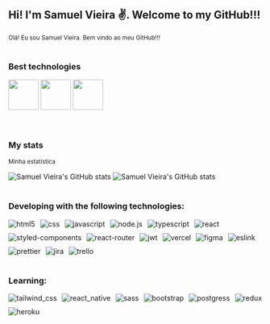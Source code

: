 ## Hi! I'm Samuel Vieira ✌️. Welcome to my GitHub!!!
<small>Olá! Eu sou Samuel Vieira. Bem vindo ao meu GitHub!!!</small>
</br>
</br>

### Best technologies

<div style="display: flex, gap: 35px">
    <img src="https://cdn.jsdelivr.net/gh/devicons/devicon/icons/javascript/javascript-original.svg" width="60"/>
    <img src="https://cdn.jsdelivr.net/gh/devicons/devicon/icons/react/react-original-wordmark.svg" width="60"/>
    <img src="https://cdn.jsdelivr.net/gh/devicons/devicon/icons/typescript/typescript-original.svg" width="60"/>
</div>
</br>
</br>


<!-- [![Linkedin](https://img.shields.io/badge/LinkedIn-0077B5?style=for-the-badge&logo=linkedin&logoColor=white/)](https://www.linkedin.com/in/sammvieira)
 -->

### My stats
<small>Minha estatística</small>

![Samuel Vieira's GitHub stats](https://github-readme-stats.vercel.app/api/top-langs/?username=SamSKS&count_private=true&theme=blue-green)
![Samuel Vieira's GitHub stats](https://github-readme-stats.vercel.app/api?username=SamSKS&show_icons=true&count_private=true&theme=dark)
</br>
</br>

### Developing with the following technologies:

<div style="display: flex; flex-wrap: wrap; justify-content: flex-start; gap: 10px">
    <img alt="html5" align="center"  src="https://img.shields.io/badge/HTML5-E34F26?style=for-the-badge&logo=html5&logoColor=white">
    <img alt="css" align="center" src="https://img.shields.io/badge/CSS3-1572B6?style=for-the-badge&logo=css3&logoColor=white">
    <img alt="javascript" align="center" src="https://img.shields.io/badge/JavaScript-F7DF1E?style=for-the-badge&logo=javascript&logoColor=black">
    <img alt="node.js" align="center" src="https://img.shields.io/badge/Node.js-43853D?style=for-the-badge&logo=node.js&logoColor=white">
    <img alt="typescript" align="center" src="https://img.shields.io/badge/TypeScript-007ACC?style=for-the-badge&logo=typescript&logoColor=white">
    <img alt="react" align="center" src="https://img.shields.io/badge/React-20232A?style=for-the-badge&logo=react&logoColor=61DAFB">
    <img alt="styled-components" align="center" src="https://img.shields.io/badge/styled--components-DB7093?style=for-the-badge&logo=styled-components&logoColor=white">
    <img alt="react-router" align="center" src="https://img.shields.io/badge/React_Router-CA4245?style=for-the-badge&logo=react-router&logoColor=white">
    <img alt="jwt" align="center" src="https://img.shields.io/badge/json%20web%20tokens-323330?style=for-the-badge&logo=json-web-tokens&logoColor=pink">
    <img alt="vercel" align="center" src="https://img.shields.io/badge/Vercel-000000?style=for-the-badge&logo=vercel&logoColor=white">
    <img alt="figma" align="center" src="https://img.shields.io/badge/Figma-F24E1E?style=for-the-badge&logo=figma&logoColor=white">
    <img alt="eslink" align="center" src="https://img.shields.io/badge/eslint-3A33D1?style=for-the-badge&logo=eslint&logoColor=white">
    <img alt="prettier" align="center" src="https://img.shields.io/badge/prettier-1A2C34?style=for-the-badge&logo=prettier&logoColor=F7BA3E">
    <img alt="jira" align="center" src="https://img.shields.io/badge/Jira-0052CC?style=for-the-badge&logo=Jira&logoColor=white">
    <img alt="trello" align="center" src="https://img.shields.io/badge/Trello-0052CC?style=for-the-badge&logo=trello&logoColor=white">
    
    
</div><br>

### Learning:

<div style="display: flex; flex-wrap: wrap; justify-content: flex-start; gap: 10px">
    <img alt="tailwind_css" align="center" src="https://img.shields.io/badge/Tailwind_CSS-38B2AC?style=for-the-badge&logo=tailwind-css&logoColor=white">
    <img alt="react_native" align="center" src="https://img.shields.io/badge/React_Native-20232A?style=for-the-badge&logo=react&logoColor=61DAFB">
    <img alt="sass" align="center" src="https://img.shields.io/badge/Sass-CC6699?style=for-the-badge&logo=sass&logoColor=white">
    <img alt="bootstrap" align="center" src="https://img.shields.io/badge/Bootstrap-563D7C?style=for-the-badge&logo=bootstrap&logoColor=white">
    <img alt="postgress" align="center" src="https://img.shields.io/badge/PostgreSQL-316192?style=for-the-badge&logo=postgresql&logoColor=white">
    <img alt="redux" align="center" src="https://img.shields.io/badge/Redux-593D88?style=for-the-badge&logo=redux&logoColor=white">
    <img alt="heroku" align="center" src="https://img.shields.io/badge/Heroku-430098?style=for-the-badge&logo=heroku&logoColor=white">
</div>
